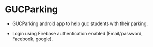 # GUCParking

- GUCParking android app to help guc students with their parking.

- Login using Firebase authentication enabled (Email/password, Facebook, google).
